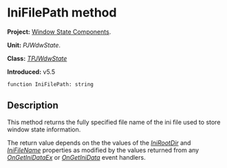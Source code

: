 <a href='Hidden comment: 
$Rev$
$Date$
'></a>

# IniFilePath method #

**Project:** [Window State Components](WindowStateComponents.md).

**Unit:** _PJWdwState_.

**Class:** _[TPJWdwState](TPJWdwState.md)_

**Introduced:** v5.5

```
function IniFilePath: string
```

## Description ##

This method returns the fully specified file name of the ini file used to store window state information.

The return value depends on the the values of the _[IniRootDir](TPJWdwStateIniRootDir.md)_ and _[IniFileName](TPJWdwStateIniFileName.md)_ properties as modified by the values returned from any _[OnGetIniDataEx](TPJWdwStateOnGetIniDataEx.md)_ or _[OnGetIniData](TPJWdwStateOnGetIniData.md)_ event handlers.